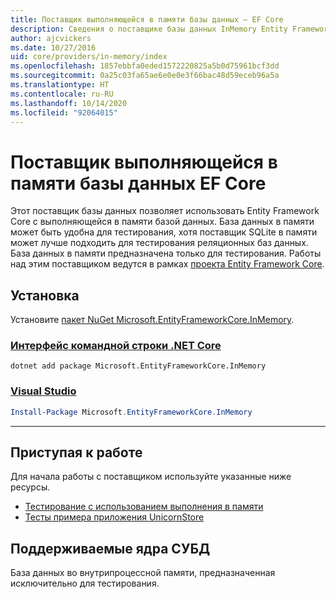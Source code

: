 ```yaml
---
title: Поставщик выполняющейся в памяти базы данных — EF Core
description: Сведения о поставщике базы данных InMemory Entity Framework Core
author: ajcvickers
ms.date: 10/27/2016
uid: core/providers/in-memory/index
ms.openlocfilehash: 1857ebbfa0eded1572220825a5b0d75961bcf3dd
ms.sourcegitcommit: 0a25c03fa65ae6e0e0e3f66bac48d59eceb96a5a
ms.translationtype: HT
ms.contentlocale: ru-RU
ms.lasthandoff: 10/14/2020
ms.locfileid: "92064015"
---
```

# <a name="ef-core-in-memory-database-provider"></a>Поставщик выполняющейся в памяти базы данных EF Core

Этот поставщик базы данных позволяет использовать Entity Framework Core с выполняющейся в памяти базой данных. База данных в памяти может быть удобна для тестирования, хотя поставщик SQLite в памяти может лучше подходить для тестирования реляционных баз данных. База данных в памяти предназначена только для тестирования. Работы над этим поставщиком ведутся в рамках [проекта Entity Framework Core](https://github.com/aspnet/EntityFrameworkCore).

## <a name="install"></a>Установка

Установите [пакет NuGet Microsoft.EntityFrameworkCore.InMemory](https://www.nuget.org/packages/Microsoft.EntityFrameworkCore.InMemory/).

### <a name="net-core-cli"></a>[Интерфейс командной строки .NET Core](#tab/dotnet-core-cli)

```dotnetcli
dotnet add package Microsoft.EntityFrameworkCore.InMemory
```

### <a name="visual-studio"></a>[Visual Studio](#tab/vs)

```powershell
Install-Package Microsoft.EntityFrameworkCore.InMemory
```

***

## <a name="get-started"></a>Приступая к работе

Для начала работы с поставщиком используйте указанные ниже ресурсы.

* [Тестирование с использованием выполнения в памяти](xref:core/miscellaneous/testing/in-memory)
* [Тесты примера приложения UnicornStore](https://github.com/rowanmiller/UnicornStore/blob/master/UnicornStore/src/UnicornStore.Tests/Controllers/ShippingControllerTests.cs)

## <a name="supported-database-engines"></a>Поддерживаемые ядра СУБД

База данных во внутрипроцессной памяти, предназначенная исключительно для тестирования.
